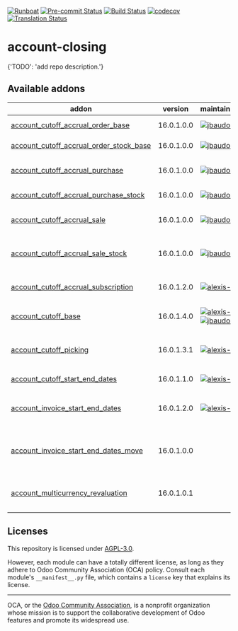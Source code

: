
[![Runboat](https://img.shields.io/badge/runboat-Try%20me-875A7B.png)](https://runboat.odoo-community.org/builds?repo=OCA/account-closing&target_branch=16.0)
[![Pre-commit Status](https://github.com/OCA/account-closing/actions/workflows/pre-commit.yml/badge.svg?branch=16.0)](https://github.com/OCA/account-closing/actions/workflows/pre-commit.yml?query=branch%3A16.0)
[![Build Status](https://github.com/OCA/account-closing/actions/workflows/test.yml/badge.svg?branch=16.0)](https://github.com/OCA/account-closing/actions/workflows/test.yml?query=branch%3A16.0)
[![codecov](https://codecov.io/gh/OCA/account-closing/branch/16.0/graph/badge.svg)](https://codecov.io/gh/OCA/account-closing)
[![Translation Status](https://translation.odoo-community.org/widgets/account-closing-16-0/-/svg-badge.svg)](https://translation.odoo-community.org/engage/account-closing-16-0/?utm_source=widget)

<!-- /!\ do not modify above this line -->

# account-closing

{'TODO': 'add repo description.'}

<!-- /!\ do not modify below this line -->

<!-- prettier-ignore-start -->

[//]: # (addons)

Available addons
----------------
addon | version | maintainers | summary
--- | --- | --- | ---
[account_cutoff_accrual_order_base](account_cutoff_accrual_order_base/) | 16.0.1.0.0 | [![jbaudoux](https://github.com/jbaudoux.png?size=30px)](https://github.com/jbaudoux) | Accrued Order Base
[account_cutoff_accrual_order_stock_base](account_cutoff_accrual_order_stock_base/) | 16.0.1.0.0 | [![jbaudoux](https://github.com/jbaudoux.png?size=30px)](https://github.com/jbaudoux) | Accrued Order Stock Base
[account_cutoff_accrual_purchase](account_cutoff_accrual_purchase/) | 16.0.1.0.0 | [![jbaudoux](https://github.com/jbaudoux.png?size=30px)](https://github.com/jbaudoux) | Accrued Expense on Purchase Order
[account_cutoff_accrual_purchase_stock](account_cutoff_accrual_purchase_stock/) | 16.0.1.0.0 | [![jbaudoux](https://github.com/jbaudoux.png?size=30px)](https://github.com/jbaudoux) | Accrued Order Base
[account_cutoff_accrual_sale](account_cutoff_accrual_sale/) | 16.0.1.0.0 | [![jbaudoux](https://github.com/jbaudoux.png?size=30px)](https://github.com/jbaudoux) | Accrued Revenue on Sales Order
[account_cutoff_accrual_sale_stock](account_cutoff_accrual_sale_stock/) | 16.0.1.0.0 | [![jbaudoux](https://github.com/jbaudoux.png?size=30px)](https://github.com/jbaudoux) | Glue module for Cut-Off Accruals on Sales with Stock Deliveries
[account_cutoff_accrual_subscription](account_cutoff_accrual_subscription/) | 16.0.1.2.0 | [![alexis-via](https://github.com/alexis-via.png?size=30px)](https://github.com/alexis-via) | Accrued expenses based on subscriptions
[account_cutoff_base](account_cutoff_base/) | 16.0.1.4.0 | [![alexis-via](https://github.com/alexis-via.png?size=30px)](https://github.com/alexis-via) [![jbaudoux](https://github.com/jbaudoux.png?size=30px)](https://github.com/jbaudoux) | Base module for Account Cut-offs
[account_cutoff_picking](account_cutoff_picking/) | 16.0.1.3.1 | [![alexis-via](https://github.com/alexis-via.png?size=30px)](https://github.com/alexis-via) | Accrued and prepaid expense/revenue from pickings
[account_cutoff_start_end_dates](account_cutoff_start_end_dates/) | 16.0.1.1.0 | [![alexis-via](https://github.com/alexis-via.png?size=30px)](https://github.com/alexis-via) | Cutoffs based on start/end dates
[account_invoice_start_end_dates](account_invoice_start_end_dates/) | 16.0.1.2.0 | [![alexis-via](https://github.com/alexis-via.png?size=30px)](https://github.com/alexis-via) | Adds start/end dates on invoice/move lines
[account_invoice_start_end_dates_move](account_invoice_start_end_dates_move/) | 16.0.1.0.0 |  | Add the possibility to choose start and end dates on account invoice.
[account_multicurrency_revaluation](account_multicurrency_revaluation/) | 16.0.1.0.1 |  | Manage revaluation for multicurrency environment

[//]: # (end addons)

<!-- prettier-ignore-end -->

## Licenses

This repository is licensed under [AGPL-3.0](LICENSE).

However, each module can have a totally different license, as long as they adhere to Odoo Community Association (OCA)
policy. Consult each module's `__manifest__.py` file, which contains a `license` key
that explains its license.

----
OCA, or the [Odoo Community Association](http://odoo-community.org/), is a nonprofit
organization whose mission is to support the collaborative development of Odoo features
and promote its widespread use.
